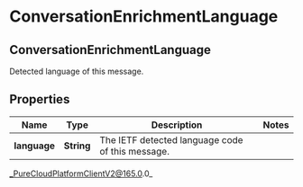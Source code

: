 # ConversationEnrichmentLanguage

## ConversationEnrichmentLanguage
Detected language of this message.

## Properties

|Name | Type | Description | Notes|
|------------ | ------------- | ------------- | -------------|
| **language** | **String** | The IETF detected language code of this message. | |



_PureCloudPlatformClientV2@165.0.0_
